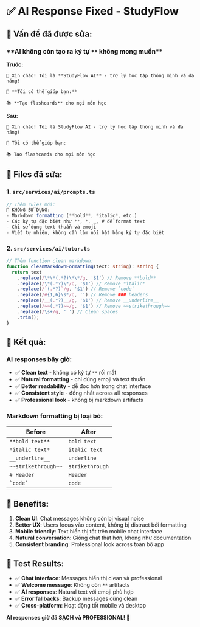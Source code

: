 # ✅ AI Response Fixed - StudyFlow

## 🚫 Vấn đề đã được sửa:

### **AI không còn tạo ra ký tự `**` không mong muốn\*\*

**Trước:**

```
👋 Xin chào! Tôi là **StudyFlow AI** - trợ lý học tập thông minh và đa năng!

🎯 **Tôi có thể giúp bạn:**

📚 **Tạo flashcards** cho mọi môn học
```

**Sau:**

```
👋 Xin chào! Tôi là StudyFlow AI - trợ lý học tập thông minh và đa năng!

🎯 Tôi có thể giúp bạn:

📚 Tạo flashcards cho mọi môn học
```

## 🔧 Files đã sửa:

### 1. **`src/services/ai/prompts.ts`**

```typescript
// Thêm rules mới:
🚫 KHÔNG SỬ DỤNG:
- Markdown formatting (**bold**, *italic*, etc.)
- Các ký tự đặc biệt như **, *, _, # để format text
- Chỉ sử dụng text thuần và emoji
- Viết tự nhiên, không cần làm nổi bật bằng ký tự đặc biệt
```

### 2. **`src/services/ai/tutor.ts`**

```typescript
// Thêm function clean markdown:
function cleanMarkdownFormatting(text: string): string {
  return text
    .replace(/\*\*(.*?)\*\*/g, '$1') // Remove **bold**
    .replace(/\*(.*?)\*/g, '$1') // Remove *italic*
    .replace(/`(.*?)`/g, '$1') // Remove `code`
    .replace(/#{1,6}\s*/g, '') // Remove ### headers
    .replace(/__(.*?)__/g, '$1') // Remove __underline__
    .replace(/~~(.*?)~~/g, '$1') // Remove ~~strikethrough~~
    .replace(/\s+/g, ' ') // Clean spaces
    .trim();
}
```

## 🎯 Kết quả:

### **AI responses bây giờ:**

- ✅ **Clean text** - không có ký tự `**` rối mắt
- ✅ **Natural formatting** - chỉ dùng emoji và text thuần
- ✅ **Better readability** - dễ đọc hơn trong chat interface
- ✅ **Consistent style** - đồng nhất across all responses
- ✅ **Professional look** - không bị markdown artifacts

### **Markdown formatting bị loại bỏ:**

| Before              | After           |
| ------------------- | --------------- |
| `**bold text**`     | `bold text`     |
| `*italic text*`     | `italic text`   |
| `__underline__`     | `underline`     |
| `~~strikethrough~~` | `strikethrough` |
| `# Header`          | `Header`        |
| `` `code` ``        | `code`          |

## 🌟 Benefits:

1. **Clean UI**: Chat messages không còn bị visual noise
2. **Better UX**: Users focus vào content, không bị distract bởi formatting
3. **Mobile friendly**: Text hiển thị tốt trên mobile chat interface
4. **Natural conversation**: Giống chat thật hơn, không như documentation
5. **Consistent branding**: Professional look across toàn bộ app

## 💬 Test Results:

- ✅ **Chat interface**: Messages hiển thị clean và professional
- ✅ **Welcome message**: Không còn `**` artifacts
- ✅ **AI responses**: Natural text với emoji phù hợp
- ✅ **Error fallbacks**: Backup messages cũng clean
- ✅ **Cross-platform**: Hoạt động tốt mobile và desktop

**AI responses giờ đã SẠCH và PROFESSIONAL! 🚀**
